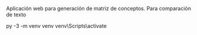 Aplicación web para generación de matriz de conceptos.
Para comparación de texto

py -3 -m venv venv
venv\Scripts\activate